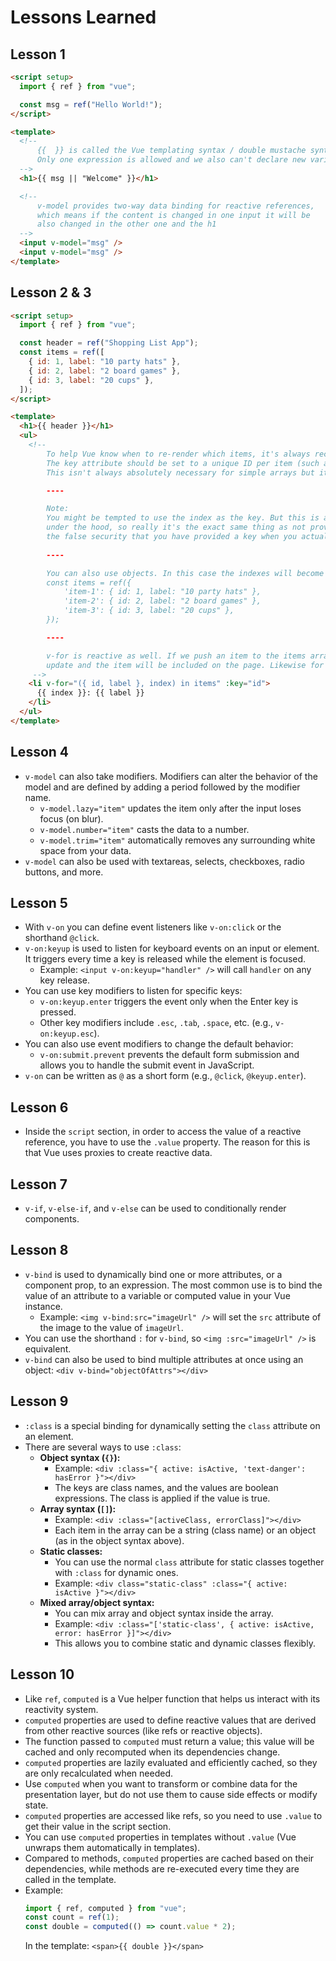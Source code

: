 # Lessons Learned

## Lesson 1

```html
<script setup>
  import { ref } from "vue";

  const msg = ref("Hello World!");
</script>

<template>
  <!-- 
      {{  }} is called the Vue templating syntax / double mustache syntax
      Only one expression is allowed and we also can't declare new variables 
  -->
  <h1>{{ msg || "Welcome" }}</h1>

  <!-- 
      v-model provides two-way data binding for reactive references,
      which means if the content is changed in one input it will be
      also changed in the other one and the h1 
  -->
  <input v-model="msg" />
  <input v-model="msg" />
</template>
```

## Lesson 2 & 3

```html
<script setup>
  import { ref } from "vue";

  const header = ref("Shopping List App");
  const items = ref([
    { id: 1, label: "10 party hats" },
    { id: 2, label: "2 board games" },
    { id: 3, label: "20 cups" },
  ]);
</script>

<template>
  <h1>{{ header }}</h1>
  <ul>
    <!-- 
        To help Vue know when to re-render which items, it's always recommended to add the key attribute to loops.
        The key attribute should be set to a unique ID per item (such as an id from a database).
        This isn't always absolutely necessary for simple arrays but it's still a good practice.

        ----

        Note:
        You might be tempted to use the index as the key. But this is actually what Vue does by default anyway 
        under the hood, so really it's the exact same thing as not providing a key at all. Worse, it gives you
        the false security that you have provided a key when you actually haven't. 
        
        ----

        You can also use objects. In this case the indexes will become 'item-1', 'item-2', ...
        const items = ref({
            'item-1': { id: 1, label: "10 party hats" },
            'item-2': { id: 2, label: "2 board games" },
            'item-3': { id: 3, label: "20 cups" },
        });

        ----

        v-for is reactive as well. If we push an item to the items array, the loop will automatically 
        update and the item will be included on the page. Likewise for remove.
     -->
    <li v-for="({ id, label }, index) in items" :key="id">
      {{ index }}: {{ label }}
    </li>
  </ul>
</template>
```

## Lesson 4

- `v-model` can also take modifiers. Modifiers can alter the behavior of the model and are defined by adding a period followed by the modifier name.
  - `v-model.lazy="item"` updates the item only after the input loses focus (on blur).
  - `v-model.number="item"` casts the data to a number.
  - `v-model.trim="item"` automatically removes any surrounding white space from your data.
- `v-model` can also be used with textareas, selects, checkboxes, radio buttons, and more.

## Lesson 5

- With `v-on` you can define event listeners like `v-on:click` or the shorthand `@click`.
- `v-on:keyup` is used to listen for keyboard events on an input or element. It triggers every time a key is released while the element is focused.
  - Example: `<input v-on:keyup="handler" />` will call `handler` on any key release.
- You can use key modifiers to listen for specific keys:
  - `v-on:keyup.enter` triggers the event only when the Enter key is pressed.
  - Other key modifiers include `.esc`, `.tab`, `.space`, etc. (e.g., `v-on:keyup.esc`).
- You can also use event modifiers to change the default behavior:
  - `v-on:submit.prevent` prevents the default form submission and allows you to handle the submit event in JavaScript.
- `v-on` can be written as `@` as a short form (e.g., `@click`, `@keyup.enter`).

## Lesson 6

- Inside the `script` section, in order to access the value of a reactive reference, you have to use the `.value` property. The reason for this is that Vue uses proxies to create reactive data.

## Lesson 7

- `v-if`, `v-else-if`, and `v-else` can be used to conditionally render components.

## Lesson 8

- `v-bind` is used to dynamically bind one or more attributes, or a component prop, to an expression. The most common use is to bind the value of an attribute to a variable or computed value in your Vue instance.
  - Example: `<img v-bind:src="imageUrl" />` will set the `src` attribute of the image to the value of `imageUrl`.
- You can use the shorthand `:` for `v-bind`, so `<img :src="imageUrl" />` is equivalent.
- `v-bind` can also be used to bind multiple attributes at once using an object: `<div v-bind="objectOfAttrs"></div>`

## Lesson 9

- `:class` is a special binding for dynamically setting the `class` attribute on an element.
- There are several ways to use `:class`:
  - **Object syntax (`{}`):**
    - Example: `<div :class="{ active: isActive, 'text-danger': hasError }"></div>`
    - The keys are class names, and the values are boolean expressions. The class is applied if the value is true.
  - **Array syntax (`[]`):**
    - Example: `<div :class="[activeClass, errorClass]"></div>`
    - Each item in the array can be a string (class name) or an object (as in the object syntax above).
  - **Static classes:**
    - You can use the normal `class` attribute for static classes together with `:class` for dynamic ones.
    - Example: `<div class="static-class" :class="{ active: isActive }"></div>`
  - **Mixed array/object syntax:**
    - You can mix array and object syntax inside the array.
    - Example: `<div :class="['static-class', { active: isActive, error: hasError }]"></div>`
    - This allows you to combine static and dynamic classes flexibly.

## Lesson 10

- Like `ref`, `computed` is a Vue helper function that helps us interact with its reactivity system.
- `computed` properties are used to define reactive values that are derived from other reactive sources (like refs or reactive objects).
- The function passed to `computed` must return a value; this value will be cached and only recomputed when its dependencies change.
- `computed` properties are lazily evaluated and efficiently cached, so they are only recalculated when needed.
- Use `computed` when you want to transform or combine data for the presentation layer, but do not use them to cause side effects or modify state.
- `computed` properties are accessed like refs, so you need to use `.value` to get their value in the script section.
- You can use `computed` properties in templates without `.value` (Vue unwraps them automatically in templates).
- Compared to methods, `computed` properties are cached based on their dependencies, while methods are re-executed every time they are called in the template.
- Example:
  ```js
  import { ref, computed } from "vue";
  const count = ref(1);
  const double = computed(() => count.value * 2);
  ```
  In the template: `<span>{{ double }}</span>`
